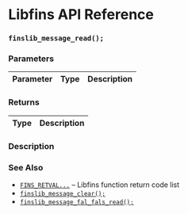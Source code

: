 # Libfins API Reference

### `finslib_message_read();`

### Parameters

| Parameter | Type | Description |
| :--- | :--- | :--- |

### Returns

| Type | Description |
| :--- | :--- |

### Description

### See Also

* [`FINS_RETVAL...`](FINS_RETVAL.md) &ndash; Libfins function return code list
* [`finslib_message_clear();`](finslib_message_read.md)
* [`finslib_message_fal_fals_read();`](finslib_message_fal_fals_read.md)

